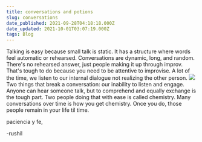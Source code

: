 ```yaml
---
title: conversations and potions
slug: conversations
date_published: 2021-09-28T04:18:18.000Z
date_updated: 2021-10-01T03:07:19.000Z
tags: Blog
---
```


Talking is easy because small talk is static. It has a structure where words feel automatic or rehearsed. Conversations are dynamic, long, and random. There's no rehearsed answer, just people making it up through improv. That's tough to do because you need to be attentive to improvise. A lot of the time, we listen to our internal dialogue not realizing the other person. 
![](__GHOST_URL__/content/images/2021/09/f542a15a0b03d39057207e4524ad1c2c.gif)
Two things that break a conversation: our inability to listen and engage. Anyone can hear someone talk, but to comprehend and equally exchange is the tough part. Two people doing that with ease is called chemistry. Many conversations over time is how you get chemistry. Once you do, those people remain in your life til time.

paciencia y fe,

-rushil
